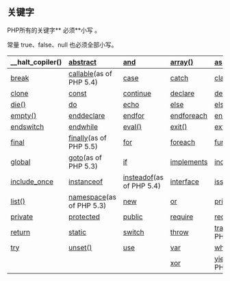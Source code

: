 ## 关键字

PHP所有的关键字** 必须**小写 。

常量 true、false、null 也必须全部小写。

| \_\_halt\_copiler\(\) | [abstract](http://php.net/manual/en/language.oop5.abstract.php) | [and](http://php.net/manual/en/language.operators.logical.php) | [array\(\)](http://php.net/manual/en/function.array.php) | [as](http://php.net/manual/en/control-structures.foreach.php) |
| :--- | :--- | :--- | :--- | :--- |
| [break](http://php.net/manual/en/control-structures.break.php) | [callable](http://php.net/manual/en/language.types.callable.php)\(as of PHP 5.4\) | [case](http://php.net/manual/en/control-structures.switch.php) | [catch](http://php.net/manual/en/language.exceptions.php) | [class](http://php.net/manual/en/language.oop5.basic.php#language.oop5.basic.class) |
| [clone](http://php.net/manual/en/language.oop5.cloning.php) | [const](http://php.net/manual/en/language.oop5.constants.php) | [continue](http://php.net/manual/en/control-structures.continue.php) | [declare](http://php.net/manual/en/control-structures.declare.php) | [default](http://php.net/manual/en/control-structures.switch.php) |
| [die\(\)](http://php.net/manual/en/function.die.php) | [do](http://php.net/manual/en/control-structures.do.while.php) | [echo](http://php.net/manual/en/function.echo.php) | [else](http://php.net/manual/en/control-structures.else.php) | [elseif](http://php.net/manual/en/control-structures.elseif.php) |
| [empty\(\)](http://php.net/manual/en/function.empty.php) | [enddeclare](http://php.net/manual/en/control-structures.declare.php) | [endfor](http://php.net/manual/en/control-structures.alternative-syntax.php) | [endforeach](http://php.net/manual/en/control-structures.alternative-syntax.php) | [endif](http://php.net/manual/en/control-structures.alternative-syntax.php) |
| [endswitch](http://php.net/manual/en/control-structures.alternative-syntax.php) | [endwhile](http://php.net/manual/en/control-structures.alternative-syntax.php) | [eval\(\)](http://php.net/manual/en/function.eval.php) | [exit\(\)](http://php.net/manual/en/function.exit.php) | [extends](http://php.net/manual/en/language.oop5.basic.php#language.oop5.basic.extends) |
| [final](http://php.net/manual/en/language.oop5.final.php) | [finally](http://php.net/manual/en/language.exceptions.php)\(as of PHP 5.5\) | [for](http://php.net/manual/en/control-structures.for.php) | [foreach](http://php.net/manual/en/control-structures.foreach.php) | [function](http://php.net/manual/en/functions.user-defined.php) |
| [global](http://php.net/manual/en/language.variables.scope.php) | [goto](http://php.net/manual/en/control-structures.goto.php)\(as of PHP 5.3\) | [if](http://php.net/manual/en/control-structures.if.php) | [implements](http://php.net/manual/en/language.oop5.interfaces.php) | [include](http://php.net/manual/en/function.include.php) |
| [include\_once](http://php.net/manual/en/function.include-once.php) | [instanceof](http://php.net/manual/en/language.operators.type.php) | [insteadof](http://php.net/manual/en/language.oop5.traits.php#language.oop5.traits.conflict)\(as of PHP 5.4\) | [interface](http://php.net/manual/en/language.oop5.interfaces.php) | [isset\(\)](http://php.net/manual/en/function.isset.php) |
| [list\(\)](http://php.net/manual/en/function.list.php) | [namespace](http://php.net/manual/en/language.namespaces.php)\(as of PHP 5.3\) | [new](http://php.net/manual/en/language.oop5.basic.php#language.oop5.basic.new) | [or](http://php.net/manual/en/language.operators.logical.php) | [print](http://php.net/manual/en/function.print.php) |
| [private](http://php.net/manual/en/language.oop5.visibility.php) | [protected](http://php.net/manual/en/language.oop5.visibility.php) | [public](http://php.net/manual/en/language.oop5.visibility.php) | [require](http://php.net/manual/en/function.require.php) | [require\_once](http://php.net/manual/en/function.require-once.php) |
| [return](http://php.net/manual/en/function.return.php) | [static](http://php.net/manual/en/language.variables.scope.php) | [switch](http://php.net/manual/en/control-structures.switch.php) | [throw](http://php.net/manual/en/language.exceptions.php) | [trait](http://php.net/manual/en/language.oop5.traits.php)\(as of PHP 5.4\) |
| [try](http://php.net/manual/en/language.exceptions.php) | [unset\(\)](http://php.net/manual/en/function.unset.php) | [use](http://php.net/manual/en/language.namespaces.php) | [var](http://php.net/manual/en/language.oop5.properties.php) | [while](http://php.net/manual/en/control-structures.while.php) |
|  |  |  | [xor](http://php.net/manual/en/language.operators.logical.php) | [yield](http://php.net/manual/en/language.generators.php)\(as of PHP 5.5\) |



